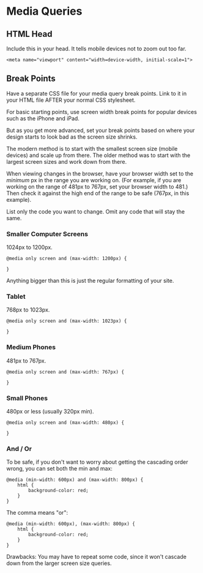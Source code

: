 # Media Queries

## HTML Head

Include this in your head. It tells mobile devices not to zoom out too far.

`<meta name="viewport" content="width=device-width, initial-scale=1">`

## Break Points

Have a separate CSS file for your media query break points. Link to it in your HTML file AFTER your normal CSS stylesheet.

For basic starting points, use screen width break points for popular devices such as the iPhone and iPad.

But as you get more advanced, set your break points based on where your design starts to look bad as the screen size shrinks.

The modern method is to start with the smallest screen size (mobile devices) and scale up from there. The older method was to start with the largest screen sizes and work down from there.

When viewing changes in the browser, have your browser width set to the *minimum* px in the range you are working on. (For example, if you are working on the range of 481px to 767px, set your browser width to 481.) Then check it against the high end of the range to be safe (767px, in this example).

List only the code you want to change. Omit any code that will stay the same.

### Smaller Computer Screens

1024px to 1200px.

```
@media only screen and (max-width: 1200px) {

}
```

Anything bigger than this is just the regular formatting of your site.

### Tablet

768px to 1023px.

```
@media only screen and (max-width: 1023px) {

}
```

### Medium Phones

481px to 767px.

```
@media only screen and (max-width: 767px) {

}
```

### Small Phones

480px or less (usually 320px min).

```
@media only screen and (max-width: 480px) {

}
```

### And / Or

To be safe, if you don't want to worry about getting the cascading order wrong, you can set both the min and max:

```
@media (min-width: 600px) and (max-width: 800px) {
	html {
		background-color: red;
	}
}
```

The comma means "or":

```
@media (min-width: 600px), (max-width: 800px) {
	html {
		background-color: red;
	}
}
```

Drawbacks: You may have to repeat some code, since it won't cascade down from the larger screen size queries.